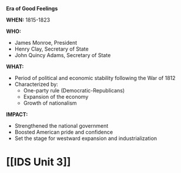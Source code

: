 **Era of Good Feelings**

**WHEN:** 1815-1823

**WHO:**

* James Monroe, President
* Henry Clay, Secretary of State
* John Quincy Adams, Secretary of State

**WHAT:**

* Period of political and economic stability following the War of 1812
* Characterized by:
    * One-party rule (Democratic-Republicans)
    * Expansion of the economy
    * Growth of nationalism

**IMPACT:**

* Strengthened the national government
* Boosted American pride and confidence
* Set the stage for westward expansion and industrialization
# [[IDS Unit 3]]
